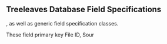 ## Treeleaves Database Field Specifications

, as well as generic
field specification classes.


These field primary key 
File ID, Sour
